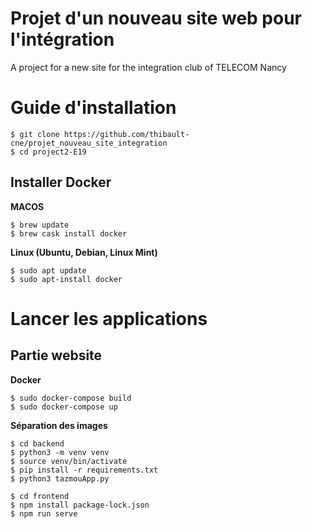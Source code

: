 # Projet d'un nouveau site web pour l'intégration
A project for a new site for the integration club of TELECOM Nancy


# Guide d'installation

``` shell
$ git clone https://github.com/thibault-cne/projet_nouveau_site_integration
$ cd project2-E19
```

## Installer Docker

**MACOS**

``` shell
$ brew update
$ brew cask install docker
```

**Linux (Ubuntu, Debian, Linux Mint)**

``` shell
$ sudo apt update
$ sudo apt-install docker
```

# Lancer les applications

## Partie website

**Docker**

``` shell
$ sudo docker-compose build
$ sudo docker-compose up
```

**Séparation des images**

``` shell
$ cd backend
$ python3 -m venv venv
$ source venv/bin/activate
$ pip install -r requirements.txt
$ python3 tazmouApp.py
```

``` shell
$ cd frontend
$ npm install package-lock.json
$ npm run serve
```